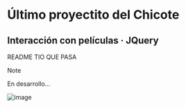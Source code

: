 # Último proyectito del Chicote
## Interacción con películas · JQuery
README TIO QUE PASA
> [!NOTE]
> En desarrollo...

![image](https://github.com/ZiwiiDev/Oliver_Kevin_UD06_Proyecto/assets/100787553/0047dc65-e36b-4834-9e6e-6a20c2e02e50)
